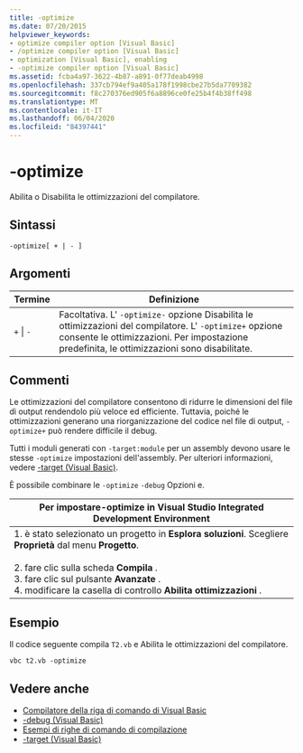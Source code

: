 ```yaml
---
title: -optimize
ms.date: 07/20/2015
helpviewer_keywords:
- optimize compiler option [Visual Basic]
- /optimize compiler option [Visual Basic]
- optimization [Visual Basic], enabling
- -optimize compiler option [Visual Basic]
ms.assetid: fcba4a97-3622-4b87-a891-0f77deab4998
ms.openlocfilehash: 337cb794ef9a405a178f1998cbe27b5da7709382
ms.sourcegitcommit: f8c270376ed905f6a8896ce0fe25b4f4b38ff498
ms.translationtype: MT
ms.contentlocale: it-IT
ms.lasthandoff: 06/04/2020
ms.locfileid: "84397441"
---
```

# <a name="-optimize"></a>-optimize
Abilita o Disabilita le ottimizzazioni del compilatore.  
  
## <a name="syntax"></a>Sintassi  
  
```console  
-optimize[ + | - ]  
```  
  
## <a name="arguments"></a>Argomenti  
  
|Termine|Definizione|  
|---|---|  
|`+` &#124; `-`|Facoltativa. L' `-optimize-` opzione Disabilita le ottimizzazioni del compilatore. L' `-optimize+` opzione consente le ottimizzazioni. Per impostazione predefinita, le ottimizzazioni sono disabilitate.|  
  
## <a name="remarks"></a>Commenti  
 Le ottimizzazioni del compilatore consentono di ridurre le dimensioni del file di output rendendolo più veloce ed efficiente. Tuttavia, poiché le ottimizzazioni generano una riorganizzazione del codice nel file di output, `-optimize+` può rendere difficile il debug.  
  
 Tutti i moduli generati con `-target:module` per un assembly devono usare le stesse `-optimize` impostazioni dell'assembly. Per ulteriori informazioni, vedere [-target (Visual Basic)](target.md).  
  
 È possibile combinare le `-optimize` `-debug` Opzioni e.  
  
|Per impostare-optimize in Visual Studio Integrated Development Environment|  
|---|  
|1. è stato selezionato un progetto in **Esplora soluzioni**. Scegliere **Proprietà** dal menu **Progetto**.<br />     <br />2. fare clic sulla scheda **Compila** .<br />3. fare clic sul pulsante **Avanzate** .<br />4. modificare la casella di controllo **Abilita ottimizzazioni** .|  
  
## <a name="example"></a>Esempio  
 Il codice seguente compila `T2.vb` e Abilita le ottimizzazioni del compilatore.  
  
```console
vbc t2.vb -optimize  
```  
  
## <a name="see-also"></a>Vedere anche

- [Compilatore della riga di comando di Visual Basic](index.md)
- [-debug (Visual Basic)](debug.md)
- [Esempi di righe di comando di compilazione](sample-compilation-command-lines.md)
- [-target (Visual Basic)](target.md)
